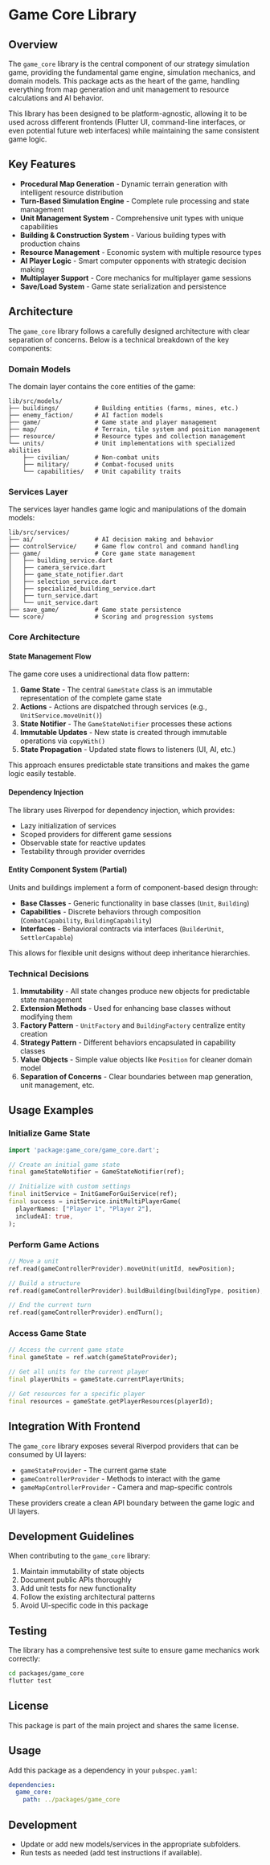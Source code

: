 # Game Core Library

## Overview

The `game_core` library is the central component of our strategy simulation game, providing the fundamental game engine, simulation mechanics, and domain models. This package acts as the heart of the game, handling everything from map generation and unit management to resource calculations and AI behavior.

This library has been designed to be platform-agnostic, allowing it to be used across different frontends (Flutter UI, command-line interfaces, or even potential future web interfaces) while maintaining the same consistent game logic.

## Key Features

- **Procedural Map Generation** - Dynamic terrain generation with intelligent resource distribution
- **Turn-Based Simulation Engine** - Complete rule processing and state management
- **Unit Management System** - Comprehensive unit types with unique capabilities
- **Building & Construction System** - Various building types with production chains
- **Resource Management** - Economic system with multiple resource types
- **AI Player Logic** - Smart computer opponents with strategic decision making
- **Multiplayer Support** - Core mechanics for multiplayer game sessions
- **Save/Load System** - Game state serialization and persistence

## Architecture

The `game_core` library follows a carefully designed architecture with clear separation of concerns. Below is a technical breakdown of the key components:

### Domain Models

The domain layer contains the core entities of the game:

```
lib/src/models/
├── buildings/          # Building entities (farms, mines, etc.)
├── enemy_faction/      # AI faction models
├── game/               # Game state and player management
├── map/                # Terrain, tile system and position management
├── resource/           # Resource types and collection management
└── units/              # Unit implementations with specialized abilities
    ├── civilian/       # Non-combat units
    ├── military/       # Combat-focused units
    └── capabilities/   # Unit capability traits
```

### Services Layer

The services layer handles game logic and manipulations of the domain models:

```
lib/src/services/
├── ai/                 # AI decision making and behavior
├── controlService/     # Game flow control and command handling
├── game/               # Core game state management
│   ├── building_service.dart
│   ├── camera_service.dart
│   ├── game_state_notifier.dart
│   ├── selection_service.dart
│   ├── specialized_building_service.dart
│   ├── turn_service.dart
│   └── unit_service.dart
├── save_game/          # Game state persistence
└── score/              # Scoring and progression systems
```

### Core Architecture

#### State Management Flow

The game core uses a unidirectional data flow pattern:

1. **Game State** - The central `GameState` class is an immutable representation of the complete game state
2. **Actions** - Actions are dispatched through services (e.g., `UnitService.moveUnit()`)
3. **State Notifier** - The `GameStateNotifier` processes these actions
4. **Immutable Updates** - New state is created through immutable operations via `copyWith()`
5. **State Propagation** - Updated state flows to listeners (UI, AI, etc.)

This approach ensures predictable state transitions and makes the game logic easily testable.

#### Dependency Injection

The library uses Riverpod for dependency injection, which provides:

- Lazy initialization of services
- Scoped providers for different game sessions
- Observable state for reactive updates
- Testability through provider overrides

#### Entity Component System (Partial)

Units and buildings implement a form of component-based design through:

- **Base Classes** - Generic functionality in base classes (`Unit`, `Building`)
- **Capabilities** - Discrete behaviors through composition (`CombatCapability`, `BuildingCapability`)
- **Interfaces** - Behavioral contracts via interfaces (`BuilderUnit`, `SettlerCapable`)

This allows for flexible unit designs without deep inheritance hierarchies.

### Technical Decisions

1. **Immutability** - All state changes produce new objects for predictable state management
2. **Extension Methods** - Used for enhancing base classes without modifying them
3. **Factory Pattern** - `UnitFactory` and `BuildingFactory` centralize entity creation
4. **Strategy Pattern** - Different behaviors encapsulated in capability classes
5. **Value Objects** - Simple value objects like `Position` for cleaner domain model
6. **Separation of Concerns** - Clear boundaries between map generation, unit management, etc.

## Usage Examples

### Initialize Game State

```dart
import 'package:game_core/game_core.dart';

// Create an initial game state
final gameStateNotifier = GameStateNotifier(ref);

// Initialize with custom settings
final initService = InitGameForGuiService(ref);
final success = initService.initMultiPlayerGame(
  playerNames: ["Player 1", "Player 2"],
  includeAI: true,
);
```

### Perform Game Actions

```dart
// Move a unit
ref.read(gameControllerProvider).moveUnit(unitId, newPosition);

// Build a structure
ref.read(gameControllerProvider).buildBuilding(buildingType, position);

// End the current turn
ref.read(gameControllerProvider).endTurn();
```

### Access Game State

```dart
// Access the current game state
final gameState = ref.watch(gameStateProvider);

// Get all units for the current player
final playerUnits = gameState.currentPlayerUnits;

// Get resources for a specific player
final resources = gameState.getPlayerResources(playerId);
```

## Integration With Frontend

The `game_core` library exposes several Riverpod providers that can be consumed by UI layers:

- `gameStateProvider` - The current game state
- `gameControllerProvider` - Methods to interact with the game
- `gameMapControllerProvider` - Camera and map-specific controls

These providers create a clean API boundary between the game logic and UI layers.

## Development Guidelines

When contributing to the `game_core` library:

1. Maintain immutability of state objects
2. Document public APIs thoroughly
3. Add unit tests for new functionality
4. Follow the existing architectural patterns
5. Avoid UI-specific code in this package

## Testing

The library has a comprehensive test suite to ensure game mechanics work correctly:

```bash
cd packages/game_core
flutter test
```

## License

This package is part of the main project and shares the same license.

## Usage
Add this package as a dependency in your `pubspec.yaml`:
```yaml
dependencies:
  game_core:
    path: ../packages/game_core
```

## Development
- Update or add new models/services in the appropriate subfolders.
- Run tests as needed (add test instructions if available).
